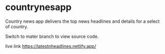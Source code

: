 # countrynesapp
Country news app delivers the top news headlines and details for a select of country.

Switch to mater branch to view source code.

live link https://latestnheadlines.netlify.app/
